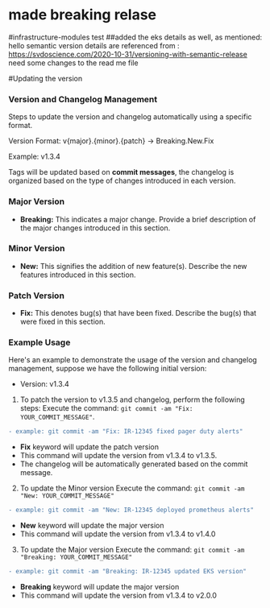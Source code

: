 # made breaking relase
#infrastructure-modules
test
##added the eks details as well, as mentioned:
hello
semantic version details are referenced from : https://svdoscience.com/2020-10-31/versioning-with-semantic-release
need some changes to the read me file


#Updating the version

### Version and Changelog Management

Steps to update the version and changelog automatically using a specific format.

Version Format: v{major}.{minor}.{patch} → Breaking.New.Fix

Example:
v1.3.4

Tags will be updated based on **commit messages**, the changelog is organized based on the type of changes introduced in each version.

### Major Version
- **Breaking:** This indicates a major change. Provide a brief description of the major changes introduced in this section.
### Minor Version
- **New:** This signifies the addition of new feature(s). Describe the new features introduced in this section.
### Patch Version
- **Fix:** This denotes bug(s) that have been fixed. Describe the bug(s) that were fixed in this section.

### Example Usage

Here's an example to demonstrate the usage of the version and changelog management, suppose we have the following initial version:

- Version: v1.3.4

1. To patch the version to v1.3.5 and changelog, perform the following steps:
Execute the command: `git commit -am "Fix: YOUR_COMMIT_MESSAGE"`.

```diff
- example: git commit -am "Fix: IR-12345 fixed pager duty alerts"
```
- **Fix** keyword will update the patch version
- This command will update the version from v1.3.4 to v1.3.5.
- The changelog will be automatically generated based on the commit message.

2. To update the Minor version
Execute the command: `git commit -am "New: YOUR_COMMIT_MESSAGE"`

```diff
- example: git commit -am "New: IR-12345 deployed prometheus alerts"
```
- **New** keyword will update the major version
- This command will update the version from v1.3.4 to v1.4.0

3. To update the Major version
Execute the command: `git commit -am "Breaking: YOUR_COMMIT_MESSAGE"`

```diff
- example: git commit -am "Breaking: IR-12345 updated EKS version"
```
- **Breaking** keyword will update the major version
- This command will update the version from v1.3.4 to v2.0.0
